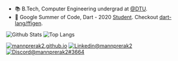- 📚 B.Tech, Computer Engineering undergrad at [@DTU](http://dtu.ac.in/).
- 🎯 Google Summer of Code, Dart - 2020 [Student](https://gist.github.com/mannprerak2/e4530e6566b35cb94f8f1b340970973a). Checkout [dart-lang/ffigen](https://github.com/dart-lang/ffigen).

![Github Stats](https://github-readme-stats.vercel.app/api?username=mannprerak2&count_private=true&show_icons=true&hide=issues&hide_border=true)
![Top Langs ](https://github-readme-stats.vercel.app/api/top-langs/?username=mannprerak2&layout=compact&hide_border=true&hide=C%23)

[![mannprerak2.github.io](https://img.shields.io/badge/-mannprerak2.github.io-009999?style=for-the-badge&logo=Plex&logoColor=white)](https://mannprerak2.github.io) [![Linkedin@mannprerak2](https://img.shields.io/badge/-mannprerak2-blue?style=for-the-badge&logo=Linkedin&logoColor=white&link=https://www.linkedin.com/in/mannprerak2/)](https://www.linkedin.com/in/mannprerak2/)
 [![Discord@mannprerak2#3664](https://img.shields.io/badge/-mannprerak2%233664-7289da?style=for-the-badge&logo=Discord&logoColor=white)](https://discordapp.com)
